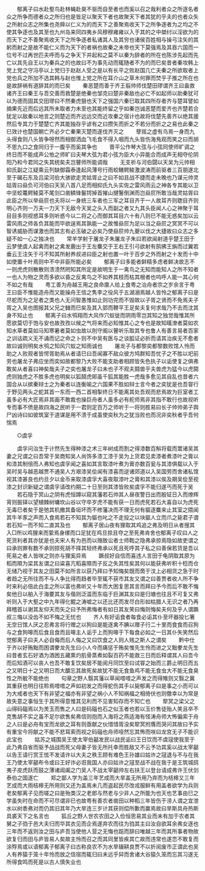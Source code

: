 <!-- { "loadSidebar": true } -->
　　郁离子曰水赴壑鸟赴林蝇赴臭不驱而自至者也而奚以召之哉利者众之所逐名者众之所争而德者众之所归也是皆足以聚天下者也故聚天下者其犹的乎夫的也者众矢之所射众志之所集也尧舜以仁义为的而天下之善聚焉收天下之所争逐者为之均之不使其争逐也及其至也九州岛来同四夷乡风穆穆雍雍以入于其的之中桀纣以淫欲为的而天下之不善聚焉收天下之所争逐者私诸其人及其穷也诸侯百姓相与操弓注矢的其躬而射之是故不能仁义而为天下的者祸也故秦之未帝也天下莫强焉及其吞六国而一位号不过再世匹夫呼而与之争天下并起和之莫不以秦为辞者的所在也陈涉先起而先亡以其先自王以为秦兵之的也故曰不为事先动而辄随者不为的而巳矣昔者秦攻韩上党上党之守冯亭以上党归于赵赵人受之是以有长平之败赵国几亡夫秦之所欲取者上党也兵之所加不选其韩与赵也惟上党之所在耳介山之草木何罪而焚乎子推之所在也是故辞祸有道辞其的而巳矣 
　　秦恶楚而善于齐王翦帅师伐楚田璆谓齐王曰盍救诸齐王曰秦王与吾交善而救楚是绝秦也邹克曰楚非秦敌也必亡不如起师以助秦犹可以为德而固其交田璆曰不然秦虎狠也天下之强国六秦巳取其四所存者齐与楚耳譬如摘果先近而后远其所未取者力未至也其能终留之乎如秦岂诚恶楚而爱齐也齐楚若合犹足以敌秦以地言之则楚近而齐远远交而近攻秦之宿计也故将伐楚先善齐以绝其援然后专其力于楚楚亡齐其能独存乎谚有之曰攒矢而折之不若分而折之之易也此秦之巳效计也楚国朝亡齐必夕亡秦果灭楚而遂伐齐灭之 
　　孽摇之虚有鸟焉一身而九头得食则八头皆争呀然而相御洒血飞毛食不得入咽而九头皆伤海鳬观而笑之曰而胡不思九口之食同归于一腹乎而奚其争也 
　　晋平公作琴大弦与小弦同使师旷调之终日而不能成声公恠之师旷曰夫琴大弦为君小弦为臣大小异能合而成声无相夺伦阴阳乃和今君同之失其统矣夫岂瞽师所能调哉 
　　无支祈与河伯闘以天吴为元帅相抑氏副之江疑乘云列缺御霜泰逢起风薄号行雨蛟鳝鳄鲮激波涛而前驱者三百朋遂北至于碣石东及吕梁河伯大骇欲走灵姑胥止之曰不如且战不捷而走未晚也乃谋元帅灵姑胥曰赑负可河伯曰天吴八首八足而相抑氏九头实佐之雷风雨云之神各专其能以卫中坚蛟鼍鳄鲮莫不尾剑口凿鳞锋鬣锷掉首摧山揵鬐倒渊而岂赑屃所敢当哉灵姑胥曰此臣之所以举赑屃也夫将以一身统三车者也三军之耳目齐于一人故耳齐则聦目齐则明心齐则一万夫一力天下无敌今天吴之头入而副之者又九其头臣闻人心之神聚于耳目目多则视惑耳多则听惑今以二将之心而御其耳目六十有八则巳不能无惑矣加以云雷风雨之师各负其能而毕欲逞焉其孰能一之故惟赑屃为足以当之赑屃之冥冥不可以智诱威胁而谋激也而其志有必玉破之必矣乃使赑屃帅九夔以伐之大捷故曰众志之多疑不如一心之独决也 
　　常羊学射于屠龙子朱屠龙子朱曰若欲闻射道乎楚王田于云梦使虞人起禽而射之禽发鹿出于王左麋交于王右王引弓欲射有鹄拂王旃而过翼若垂云王注矢于弓不知其所射养叔进曰臣之射也置一叶于百步之外而射之十发而十中如使置十叶焉则中不中非臣所能必矣 
　　郁离子曰多能者鲜精多虑者鲜决故志不一则虎虎则散散则溃溃然罔知其所定是故明生于一禽鸟之无知而能知人之所不知者一也人为物之灵而多欲以昏之反禽鸟之不如养其枝而枯其根者也呜呼人能一其心何不如之有哉 
　　粤工善为舟越王用之良命廪人给上食粤之治舟者宗之岁余言于粤王曰臣不惟能造舟而又能操舟王信之隽李之役风于五湖溺焉越人皆怜之郁离子曰是尽蛇而为之足者之类也人无问智愚惟如止则功完而不毁故以子胥之贤而不免焉夫子胥之入吴也图报其父兄之雠而巳矣及其入郢而鞭平王足矣夫复何求哉乃不去而沈其身不知止也 
　　郁离子曰水鸮翔而大风作穴蚁徙而阴雨零岂其知之独觉哉惟其所愿欲莫切于饱与安也故孜孜以候之气将来而必知惟其心之专也是故知暵潦者莫如农知水草者莫如马知寒暑者莫如虫故以刖守阍以瞽听乐取其专也鲁人有善言易者百家之训诂疏义无不诵而记之命之卜则不中吴有医与之谈胍证必折而请其治疾无不愈者故曰诚则明矣水鸮之知风穴蚁之知雨诚也 
　　屠龙子与都黎奕都黎数败馆人怜而助之人败观者皆愕胥助焉从者请巳曰吾闻寡不敌众彼方鸠群知吾忧子之不胜以圯前劳也屠龙子弗应坐而奕如故都黎乃大败不能支助者相顾皆失色执子以诟使复之俱弗敢矣从者喜曰神矣哉夫子之奕也屠龙子曰未也子不观夫鬪兽乎夫兽虎为猛今以虎鬪虎则独虎之不胜多虎也明矣以狐鬪虎郥虽千狐其能胜一虎哉多愈见其自乱也昔者六国合从以摈秦辩士之为秦者以连衡喻之六国果不胜如辩士言今者之奕犹是也吾甞行于野见两头之蛇其首一东而一西二首相掣终日不能离其处吾观而悲焉故为巨室者工虽多必有大匠焉非其画不敢裁也操巨舟者人虽多必有舵师焉非其指不敢行也故视听专而事不偾是故四海之民听于一君则定百万之师听于一将则胜易曰长子帅帅弟子舆尸凶诗曰如彼筑室于道谋是用不溃于成虽使奕秋为之犹当败也而况非奕秋者乎吾何惴焉 

　　○虞孚 

　　虞孚问治生于计然先生得种漆之术三年树成而割之得漆数百斛将载而鬻诸吴其妻之兄谓之曰吾常于吴商知吴人尚饰多漆工漆于吴为上货君见卖漆者煮漆叶之膏以和漆其制倍而人弗知也虞孚闻之喜如其言取漆叶煮为膏亦数百瓮与其漆俱载以入于吴时吴与越恶越贾不通吴人方艰漆吴侩闻有漆喜而逆诸郊道以入吴国劳而舍诸私馆视其漆甚良也约旦夕以金币来取漆虞孚大喜夜取漆叶之膏和其漆以俟及期吴侩至视漆之封识新疑之谓虞孚请改约期二十日至则其漆皆败矣虞孚不能归遂丐而死于吴 
　　若石隐于冥山之阴有虎恒蹲以窥其藩若石帅其人昼夜警日出而殷钲日入而燎辉宵则振铎以望植棘树墉坎山谷以守卒岁虎不能有获一日而虎死若石大喜自以为虎死无毒巳者矣于是弛其机撤其备垣坏而不修藩决而不理无何有貙逐麋来止其室之隈闻其牛羊豕之声而入食焉若石不知其为貙也叱之不走投之以块貙人立而爪之毙君子谓若石知一而不知二直其及也 
　　郁离子居山夜有狸取其鸡追之弗及明日从者搜其入□所以鸡狸来而絷焉身缧而口足犹在鸡旦掠且夺之至死弗肯舍也郁离子叹曰人之死货利者其亦犹是也夫宋人有为邑而以赂致讼者士师鞫之隐弗承掠焉隐如故吏谓之曰承则罪有数不承则掠死胡不择其轻终弗承以死且死呼其子私之曰善保若货是吾以死易之者人皆咲之则亦与狸奚异焉 
　　蹶叔好自信而喜违人言田于龟阴取其原为稻而隰为梁其友谓之曰粱喜亢稻喜隰而子反之失其性矣其何以能获弗听积十稔而仓无储乃视于其友之田莫不如所言以获乃拜曰予知悔矣既而啇于汶上必相货之急于时者趋之无所往而不与人争比得而趋者毕至辄不获市其友又谓之曰善贾者收人所不争时来利必倍此白圭之所以富也弗听又十年而大困复思其言而拜曰予今而后不敢不悔矣他日以舶入于海要其友与偕则泛滥而东临于巨渊其友曰是归塘也往且不可复又弗听则入于大壑之中九年得化鲲之涛嘘之以还比还而发尽白形如枯腊人无识之者乃再拜稽首以谢其友仰天而矢之曰予所弗悔者有如日其友笑曰悔则悔矣夫何及乎人谓蹶叔三悔以没齿不如不悔之无忧也 
　　齐人有好诟食者每食必诟其仆至坏器投匕箸无空日馆人厌之忍弗言将行赠之以狗曰是能逐禽不腆以赠子行二十里而食食而召狗与之食狗嗥而后食且食而且嗥主人诟于上而狗嗥于下每食必如之一日其仆失笑然后觉郁离子曰夫人必自侮而后人侮之又曰饮食之人则人贱之斯人之谓矣 
　　黔中仕于齐以好贿黜而困谓豢龙先生曰小人今而痛惩于贿矣惟先生怜而进之又黜豢龙先生曰昔者玄石好酒为酒困五藏熏灼肌骨蒸煮如裂百药不能救三日而后释谓其人曰吾今而后知酒可以丧人也吾不敢复饮矣居不能阅月同饮至曰试甞之始而三爵止明日而五之又明日十之又明日而大釂忘其故死矣故犹不能无食鱼鸡不能无食虫大不能无食臭性之所躭不能绝也 
　　句章之野人翳其藩以草闻唶唶之声发之而得雉则又翳之冀其重获也明日往聆焉唶唶之声如初发之而得蛇伤其手以毙郁离子曰是事之小而可以为大戒者也天下有非望之福亦有非望之祸小人不知祸福之相倚伏也则儌幸以为常是故失意之事恒生于其所得意惟其见利而不见害知存而不知亡也 
　　犂冥之梁父之山得码碯焉以为羙玉而售之人曰是码碯也石之似玉者也若以玉价售徒贻人笑且卒不克售胡不实之虽不足尔欲售矣弗信则抱而入海将之燕适海有怪涛舟师大怖徧索于舟之人曰是必舟有宝而龙欲之耳有则亟献之伙惜惜胥没矣犂冥拊膺而哭问其故曰予实有重宝今将献之不能不悲耳索而视之码碯也舟师哑然忘其怖而咲曰龙宫无子不能识此宝也 
　　姑苏之城围吴王使太宰伯嚭发民以战民诟曰王日饮而不虞冦使我至于此乃弗自省而驱予战战而死父母妻子皆无所托幸而胜敌又不云予功其奚以战太宰嚭以告王请行赏王恡不发请许以大夫之秩王顾有难色王孙雄曰姑许之冦退与不与在我王乃使太宰嚭布令或曰王好诈必诳我国人亦曰姑许之冦至战不战在我于是王筑城鸱夷子皮虎跃而鼓之薄诸阊阖之门吴人不战太宰嚭帅左右扶王以登台请成弗许王伏剑泰伯之国遂亡 
　　郑之鄙人学为盖三年艺成而大旱盖无所用乃弃而为桔槔又三年艺成而大雨桔槔无所用则又还为盖焉未几而盗起民尽改戎服鲜有用盖者欲学为兵则老矣郁离子见而嗟之曰是殆类汉之老郎与然老与少非人之所能为也天也艺事由巳之学虽失时在命而不可尽谓非巳也故粤有善农者凿田以种稻三年皆伤于涝人谓之宜泄水以树黍弗对而仍其旧其年乃大旱连三岁计其获则偿所歉而赢焉故曰旱斯具舟热斯具裘天下之名言也 
　　狐丘之野人世农农田之入俭恒思易其业而未有加于农者其舅之子驺于邑大夫归而华其衣见而企焉遂弃农而往为驺其主曰汝自欲耳余弗女逐也三年而不返则汝之田与庐吾当使他人营之无悔也跽而辞曰唯越三年而其所事者物故欲复归而田与庐皆易人矣故主怜而召之而其同里皆疾其亡故而违常也遂恧不敢复而涂殍焉或以语郁离子郁离子曰古称良农不为水旱辍耕良贾不以折阅废市正谓此也吴人有养猿于笼十年怜而放之信宿而辄归曰未远乎舁而舍诸大谷猿久笼而忘其习遂无所得食鸣而死是以古人慎失业也 
